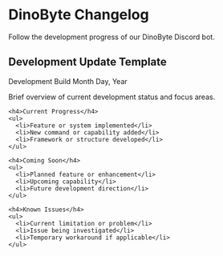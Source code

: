 # DinoByte Changelog

Follow the development progress of our DinoByte Discord bot.

## Development Update Template

<div class="release-card">
  <div class="release-header">
    <span class="release-version">Development Build</span>
    <span class="release-date">Month Day, Year</span>
  </div>
  <div class="release-content">
    <p class="release-description">
      Brief overview of current development status and focus areas.
    </p>
    
    <h4>Current Progress</h4>
    <ul>
      <li>Feature or system implemented</li>
      <li>New command or capability added</li>
      <li>Framework or structure developed</li>
    </ul>
    
    <h4>Coming Soon</h4>
    <ul>
      <li>Planned feature or enhancement</li>
      <li>Upcoming capability</li>
      <li>Future development direction</li>
    </ul>
    
    <h4>Known Issues</h4>
    <ul>
      <li>Current limitation or problem</li>
      <li>Issue being investigated</li>
      <li>Temporary workaround if applicable</li>
    </ul>
  </div>
</div>

<!-- Add new updates at the top, above this comment -->

<!-- Example update entry for reference (remove when adding real updates)
## Development Update (January 1, 2025)

<div class="release-card">
  <div class="release-header">
    <span class="release-version">Initial Development</span>
    <span class="release-date">January 1, 2025</span>
  </div>
  <div class="release-content">
    <p class="release-description">
      Development of DinoByte has officially begun!
    </p>
    
    <h4>Current Focus</h4>
    <ul>
      <li>Setting up core bot infrastructure</li>
      <li>Implementing command handling system</li>
      <li>Designing permission framework</li>
    </ul>
  </div>
</div>
-->